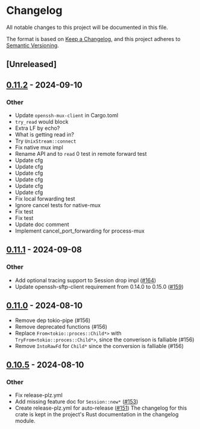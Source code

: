 # Changelog
All notable changes to this project will be documented in this file.

The format is based on [Keep a Changelog](https://keepachangelog.com/en/1.0.0/),
and this project adheres to [Semantic Versioning](https://semver.org/spec/v2.0.0.html).

## [Unreleased]

## [0.11.2](https://github.com/jaywonchung/openssh/compare/v0.11.1...v0.11.2) - 2024-09-10

### Other

- Update `openssh-mux-client` in Cargo.toml
- `try_read` would block
- Extra LF by echo?
- What is getting read in?
- Try `UnixStream::connect`
- Fix native mux impl
- Rename API and to `read` 0 test in remote forward test
- Update cfg
- Update cfg
- Update cfg
- Update cfg
- Update cfg
- Update cfg
- Fix local forwarding test
- Ignore cancel tests for native-mux
- Fix test
- Fix test
- Update doc comment
- Implement cancel_port_forwarding for process-mux

## [0.11.1](https://github.com/openssh-rust/openssh/compare/v0.11.0...v0.11.1) - 2024-09-08

### Other

- Add optional tracing support to Session drop impl ([#164](https://github.com/openssh-rust/openssh/pull/164))
- Update openssh-sftp-client requirement from 0.14.0 to 0.15.0 ([#159](https://github.com/openssh-rust/openssh/pull/159))

## [0.11.0](https://github.com/openssh-rust/openssh/compare/v0.10.5...v0.10.6) - 2024-08-10

- Remove dep tokio-pipe (#156)
- Remove deprecated functions (#156)
- Replace `From<tokio::proces::Child*>`
with `TryFrom<tokio::proces::Child*>`, since the converison is falliable (#156)
- Remove `IntoRawFd` for `Child*` since the conversion is falliable (#156)

## [0.10.5](https://github.com/openssh-rust/openssh/compare/v0.10.4...v0.10.5) - 2024-08-10

### Other
- Fix release-plz.yml
- Add missing feature doc for `Session::new*` ([#153](https://github.com/openssh-rust/openssh/pull/153))
- Create release-plz.yml for auto-release ([#151](https://github.com/openssh-rust/openssh/pull/151))
The changelog for this crate is kept in the project's Rust documentation in the changelog module.
